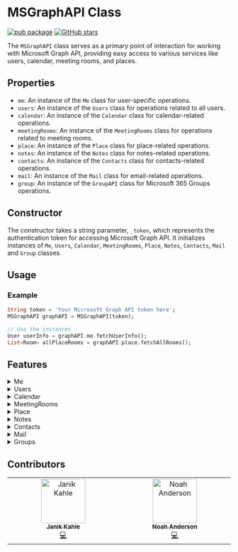 # MSGraphAPI Class

[![pub package](https://img.shields.io/pub/v/microsoft_graph_api.svg)](https://pub.dev/packages/microsoft_graph_api) [![GitHub stars](https://img.shields.io/github/stars/PlaxXOnline/microsoft_graph_api.svg?style=social&label=Star)](https://github.com/PlaxXOnline/microsoft_graph_api)

The `MSGraphAPI` class serves as a primary point of interaction for working with Microsoft Graph API, providing easy access to various services like users, calendar, meeting rooms, and places.

## Properties
- `me`: An instance of the `Me` class for user-specific operations.
- `users`: An instance of the `Users` class for operations related to all users.
- `calendar`: An instance of the `Calendar` class for calendar-related operations.
- `meetingRooms`: An instance of the `MeetingRooms` class for operations related to meeting rooms.
- `place`: An instance of the `Place` class for place-related operations.
- `notes`: An instance of the `Notes` class for notes-related operations.
- `contacts`: An instance of the `Contacts` class for contacts-related operations.
- `mail`: An instance of the `Mail` class for email-related operations.
- `group`: An instance of the `GroupAPI` class for Microsoft 365 Groups operations.

## Constructor
The constructor takes a string parameter, `_token`, which represents the authentication token for accessing Microsoft Graph API. It initializes instances of `Me`, `Users`, `Calendar`, `MeetingRooms`, `Place`, `Notes`, `Contacts`, `Mail` and `Group` classes.

## Usage

### Example

```dart
String token = 'Your Microsoft Graph API token here';
MSGraphAPI graphAPI = MSGraphAPI(token);

// Use the instances
User userInfo = graphAPI.me.fetchUserInfo();
List<Room> allPlaceRooms = graphAPI.place.fetchAllRooms();
```



## Features

<details>
  <summary>Me</summary>

#### Fetch User Information

The `fetchUserInfo` method is used to fetch the user's information from the Microsoft Graph API. The method sends a GET request and does not require any parameters. It returns a `Future<User>` object that represents the user's information.

```dart
User user = await graphAPI.me.fetchUserInfo();
```

#### Change Password

The `changePassword` method is used to change the user's password. It requires two parameters: `currentPassword` and `newPassword`, which represent the current and new passwords, respectively. The method sends a PATCH request to the Microsoft Graph API and returns a `Future<bool>` indicating the success of the operation.

```dart
bool isChanged = await graphAPI.me.changePassword(currentPassword, newPassword);
```

#### Fetch User Profile Image

The `fetchUserProfileImage` method is used to fetch the user's profile image from the Microsoft Graph API. The method sends a GET request and requires a `size` parameter, which specifies the desired size of the image. It returns a `Future<ImageProvider> object representing the user's profile image.

```dart
ImageProvider image = await graphAPI.me.fetchUserProfileImage(size);
```


#### Fetch Time Zones

The `fetchTimeZones` method fetches a list of time zones supported by the Microsoft Graph API. This function is asynchronous and returns a list of `TimeZone` objects.

The function sends a GET request to the Microsoft Graph API.

If the request is successful (HTTP status code 200), the function transforms the 'value' field from the response data into a list of `TimeZone` objects, which contains the time zones, and returns this list.

In case of an error (e.g., network error, invalid response data, etc.), the function throws an exception with an appropriate error message.


```dart
List<TimeZone> timeZones = await graphAPI.me.fetchTimeZones();
```


#### Fetch OneNote Notebooks

The fetchOneNoteNotebooks` method is designed to retrieve all OneNote notebooks associated with the authenticated user from the Microsoft Graph API. It carries out a GET request for these notebooks. An authorization header with the bearer token is essential for this request. If the request concludes successfully, it returns a list of notebooks. In the event of an error during the request, an error message is logged.

```dart
List<Map<String, dynamic>> notebooks = await fetchOneNoteNotebooks();
```


#### Create OneNote Notebook

The `createOneNoteNotebook` method is tailored to establish a new OneNote notebook for the authenticated user via the Microsoft Graph API. It conducts a POST request to generate the notebook, specifying its name. An authorization header, accompanied by the bearer token, is pivotal for this request. If the request culminates successfully, the method yields the created notebook, encapsulating its attributes in a map. Conversely, if any complications arise during the request, an error message is duly logged.

```dart
Map<String, dynamic> newNotebook = await createOneNoteNotebook("My New Notebook");
```

</details>

<details>
  <summary>Users</summary>

#### Fetch Specific User Information

The `fetchSpecificUserInfo` method is used to fetch the user's information for a specific user from the Microsoft Graph API. The method sends a GET request and requires the `userId` parameter. It returns a `Future<User>` object that represents the user's information.

```dart
User user = await graphAPI.users.fetchSpecificUserInfo(userId);
```

#### Create User

The `createUser` method is used to create a new user. It requires four parameters: `displayName`, `mailNickname`, `userPrincipalName`, and `password`. The method sends a POST request to the Microsoft Graph API and returns a `Future<User>` object representing the newly created user.

```dart
User newUser = await Users.createUser(displayName, mailNickname, userPrincipalName, password);
```

#### Delete User

The `deleteUser` method is used to delete a user. It requires the `userId` parameter and sends a DELETE request to the Microsoft Graph API. It returns a Future<bool>` indicating the success of the deletion operation.

```dart
bool success = await Users.deleteUser(userId);
```

#### Fetch OneNote Notebooks for a Specific User

The `fetchOneNoteNotebooksForUser` method aims to obtain OneNote notebooks associated with a specific user, identified by their ID or userPrincipalName, from the Microsoft Graph API. This method executes a GET request for the notebooks of the specified user. The request mandates an authorization header with the bearer token. When the request is successful, it yields a list of notebooks for that user. If any error arises during the request, an error message is logged.

```dart
List<Map<String, dynamic>> userNotebooks = await fetchOneNoteNotebooksForUser(userIdOrPrincipal);
```

#### Create OneNote Notebook for a Specific User

The `createOneNoteNotebookForUser` method is devised to fabricate a new OneNote notebook for a distinct user, discerned by their ID or userPrincipalName, through the Microsoft Graph API. This method initiates a POST request to engender the notebook for the designated user, denoting its name. The request is contingent on an authorization header with the bearer token. Upon a successful request, the method proffers the freshly created notebook, representing its properties in a map. Should there be any disruptions during the request, an error message is chronicled.

```dart
Map<String, dynamic> userSpecificNotebook = await createOneNoteNotebookForUser(userIdOrPrincipal, "User's Private Notebook");
```


#### Fetch All User Rooms (Beta)

The `fetchAllUserRooms` method is used to fetch all user rooms. This method sends a GET request to the 'findRooms' endpoint of the Microsoft Graph API and converts the response data into a list of 'Room' objects. It returns a Future<List<Room>>` representing all the rooms fetched by the user.


```dart
List<Room> rooms = await Users.fetchAllUserRooms();
```

</details>

<details>
  <summary>Calendar</summary>

#### Fetch Calendar Events for Range

The `fetchCalendarEventsForRange` method is used to fetch calendar events within a specific date range. The method sends a GET request and requires the `startDateTime` and `endDateTime` parameters. It returns a `Future<List<CalendarEvent>>` object that represents the calendar events within the given date range.

```dart
List<CalendarEvent> events = await Calendar.fetchCalendarEventsForRange(startDateTime, endDateTime);
```

#### Create Calendar Event

The `createCalendarEvent` method is used to create a calendar event via the Microsoft Graph API. It performs a POST request to create the calendar event. The request requires an authorization header with the bearer token. This method accepts a range of optional parameters representing various attributes of the event to be created.

The parameters include `id`, `createdDateTime`, `lastModifiedDateTime`, `isReminderOn`, `subject`, `bodyPreview`, `isAllDay`, `isOrganizer`, `startDateTime`, `endDateTime`, a list of `attendees`, and `organizer`.

If a parameter is provided, it's included in the data sent in the request. If `attendees` or `organizer` are provided, they're converted to JSON before being included in the request data.

The function tries to create a calendar event and returns a `Future` that completes with a `CalendarEvent` if the request was successful. If an error occurs during the request, an error message is logged and the error is rethrown.

```dart
await Calendar.createCalendarEvent(
    id: 'event1',
    createdDateTime: '2023-06-21T10:00:00.000Z',
    lastModifiedDateTime: '2023-06-21T10:00:00.000Z',
    isReminderOn: true,
    subject: 'Important Meeting',
    bodyPreview: 'Discussing project status',
    isAllDay: false,
    isOrganizer: true,
    startDateTime: '2023-06-22T10:00:00.000Z',
    endDateTime: '2023-06-22T12:00:00.000Z',
    attendees: [Attendee(name: 'John Doe', email: 'johndoe@example.com')],
    organizer: Organizer(name: 'Jane Doe', email: 'janedoe@example.com')
);
```

#### Fetch Calendars

The `fetchCalendars` method is used to fetch calendar objects from the Microsoft Graph API. It performs a GET request to obtain the calendars. The request requires an authorization header with the bearer token. This method accepts one optional parameter `userId` to specify whose calendars to fetch. If `userId` is not provided, the calendars of the current user will be fetched.

The function attempts to fetch the calendars and returns a `Future` that completes with a list of `Calendar` objects if the request was successful. If an error occurs during the request, it prints an error message and rethrows the error.



```dart
List<Calendar> myCalendars = await Calendar.fetchCalendars();
List<Calendar> usersCalendars = await Calendar.fetchCalendars(userId: 'UserId here');
```

#### Find Meeting Times

The findMeetingTimes method is used to suggest meeting times based on availability data from the Microsoft Graph API. It performs a POST request to fetch the suggested meeting times. The request requires an authorization header with the bearer token. This method accepts optional parameters including `userId`, `attendees`, `timeSlots`, `locationConstraint`, and `meetingDuration`.

The parameters work as follows:

`userId`: The ID of the user for whom to find meeting times. If not provided, the current user is assumed.
`attendees`: A list of attendees for the meeting.
`timeSlots`: A list of available time slots for the meeting.
`locationConstraint`: The constraints on the location of the meeting.
`meetingDuration`: The duration of the meeting.
The function creates a map from the provided parameters, converts it to JSON, and includes it in the body of the POST request. It then attempts to fetch the meeting time suggestions and returns a `Future that completes with a `MeetingTimeSuggestionsResult` object if the request was successful. If an error occurs during the request, it prints an error message and rethrows the error.



```dart
MeetingTimeSuggestionsResult otherUsersMeetingTimes = await Calendar.findMeetingTimes(
    userId: 'user1',
    attendees: [Attendee(name: 'John Doe', email: 'johndoe@example.com')],
    timeSlots: [TimeSlot(start: '2023-06-22T09:00:00.000Z', end: '2023-06-22T18:00:00.000Z')],
    locationConstraint: LocationConstraint(isRequired: false, suggestLocation: false),
    meetingDuration: 'PT1H' //The length of the meeting, denoted in ISO8601 format. For example, 1 hour is denoted as 'PT1H', where 'P' is the duration designator, 'T' is the time designator, and 'H' is the hour designator. Use M to indicate minutes for the duration; for example, 2 hours and 30 minutes would be 'PT2H30M'. If no meeting duration is specified, findMeetingTimes uses the default of 30 minutes.
);

MeetingTimeSuggestionsResult myMeetingTimes = await Calendar.findMeetingTimes(
attendees: [Attendee(name: 'John Doe', email: 'johndoe@example.com')],
timeSlots: [TimeSlot(start: '2023-06-22T09:00:00.000Z', end: '2023-06-22T18:00:00.000Z')],
locationConstraint: LocationConstraint(isRequired: false, suggestLocation: false),
meetingDuration: 'PT1H' //The length of the meeting, denoted in ISO8601 format. For example, 1 hour is denoted as 'PT1H', where 'P' is the duration designator, 'T' is the time designator, and 'H' is the hour designator. Use M to indicate minutes for the duration; for example, 2 hours and 30 minutes would be 'PT2H30M'. If no meeting duration is specified, findMeetingTimes uses the default of 30 minutes.
);
```

#### Get Free/Busy Schedule

The `getFreeBusySchedule method fetches the free/busy schedule of specific users from the Microsoft Graph API within a given date-time range.

This function is asynchronous and returns a `ScheduleResponse` object. It takes in four parameters:

1. `startTime`: The start date-time in ISO format to define the range for which to fetch the schedule.
2. `endTime`: The end date-time in ISO format to define the range for which to fetch the schedule.
3. `userId` (optional): The ID of the user for whom to fetch the schedule. If not provided, the function fetches the schedule for the currently authenticated user.
4. `timeZone` (optional): The time zone in which to return the schedule. If not provided, the function uses 'W. Europe Standard Time' as the default time zone.

5. The function sends a POST request to the Microsoft Graph API. The requested URL includes the user ID (if provided), and the request body includes the start and end times, the time zone, and an availability view interval of 60 minutes.

If the request is successful, the function transforms the response data into a `ScheduleResponse` object and returns this object.

In case of an error (e.g., network error, invalid response data, etc.), the function catches the exception, logs an appropriate error message, and rethrows the exception.


```dart
ScheduleResponse schedule = getFreeBusySchedule(
  '2023-06-21T10:00:00',
  '2023-06-21T16:00:00',
  'userID',
  TimeZone('W. Europe Standard Time'),
);
```


</details>

<details>
  <summary>MeetingRooms</summary>

#### Book Meeting Room

The `bookMeetingRoom` method is used to book a meeting room by creating a new event. It requires a `CalendarEvent` parameter representing the event to be created. This event should represent the booking of the meeting room. The method sends a POST request to the Microsoft Graph API. If the request is successful, it logs a success message. If the request fails, it logs the error message.

```dart
await MeetingRooms.bookMeetingRoom(CalendarEvent event);
```
</details>

<details>
  <summary>Place</summary>

#### Fetch All Rooms

The `fetchAllRooms` method is used to fetch all the rooms from the Microsoft Graph API. It performs a GET request for the rooms. The request requires an authorization header with the bearer token. If the request is successful, it logs the rooms. If there's an error during the request, it logs an error message.

```dart
List<Room> rooms = Place.fetchAllRooms();
```

#### Fetch All Room Lists

The `fetchAllRoomLists` method is used to fetch all the room lists from the Microsoft Graph API. It performs a GET request for the room lists. The request requires an authorization header with the bearer token. If the request is successful, it logs the room lists. If there's an error during the request, it logs an error message.

```dart
List<Room> rooms = Place.fetchAllRooms();
```
</details>

<details>
  <summary>Notes</summary>

#### You can find this Information split in Me and Users.

#### Fetch OneNote Notebooks

The fetchOneNoteNotebooks` method is designed to retrieve all OneNote notebooks associated with the authenticated user from the Microsoft Graph API. It carries out a GET request for these notebooks. An authorization header with the bearer token is essential for this request. If the request concludes successfully, it returns a list of notebooks. In the event of an error during the request, an error message is logged.

```dart
List<Map<String, dynamic>> notebooks = await fetchOneNoteNotebooks();
```


#### Create OneNote Notebook

The `createOneNoteNotebook` method is tailored to establish a new OneNote notebook for the authenticated user via the Microsoft Graph API. It conducts a POST request to generate the notebook, specifying its name. An authorization header, accompanied by the bearer token, is pivotal for this request. If the request culminates successfully, the method yields the created notebook, encapsulating its attributes in a map. Conversely, if any complications arise during the request, an error message is duly logged.

```dart
Map<String, dynamic> newNotebook = await createOneNoteNotebook("My New Notebook");
```

#### Fetch OneNote Notebooks for a Specific User

The `fetchOneNoteNotebooksForUser` method aims to obtain OneNote notebooks associated with a specific user, identified by their ID or userPrincipalName, from the Microsoft Graph API. This method executes a GET request for the notebooks of the specified user. The request mandates an authorization header with the bearer token. When the request is successful, it yields a list of notebooks for that user. If any error arises during the request, an error message is logged.

```dart
List<Map<String, dynamic>> userNotebooks = await fetchOneNoteNotebooksForUser(userIdOrPrincipal);
```

#### Create OneNote Notebook for a Specific User

The `createOneNoteNotebookForUser` method is devised to fabricate a new OneNote notebook for a distinct user, discerned by their ID or userPrincipalName, through the Microsoft Graph API. This method initiates a POST request to engender the notebook for the designated user, denoting its name. The request is contingent on an authorization header with the bearer token. Upon a successful request, the method proffers the freshly created notebook, representing its properties in a map. Should there be any disruptions during the request, an error message is chronicled.

```dart
Map<String, dynamic> userSpecificNotebook = await createOneNoteNotebookForUser(userIdOrPrincipal, "User's Private Notebook");
```

</details>
<details>
  <summary>Contacts</summary>

#### List Contacts

The `listContacts` method is used to fetch contacts from the Microsoft Graph API. It performs a GET request for the contacts. The request requires an authorization header with the bearer token. If the request is successful, it logs the contacts. If there's an error during the request, it logs an error message.

It takes an optional folderId parameter, which specifies the ID of the folder from which to fetch the contacts. If not provided, the contacts are fetched from the default contacts folder.

Paging is internally handled by the method.

It also takes an optional query parameter, which specifies the query string to filter the contacts. If not provided, all contacts are fetched.

```dart
List<Contact> contacts = await Contacts.listContacts();
```

#### List Contact Folders

The `listContactFolders` method is used to fetch contact folders from the Microsoft Graph API. It performs a GET request for the contact folders. The request requires an authorization header with the bearer token. If the request is successful, it logs the contact folders. If there's an error during the request, it logs an error message.

```dart
List<ContactFolder> contactFolders = await Contacts.listContactFolders();
```
</details>

<details>
  <summary>Mail</summary>

#### Get Mail Folders

The `getMailFolders` method fetches all mail folders from the Microsoft Graph API. It returns a list of `MailFolder` objects.

```dart
List<MailFolder> folders = await graphAPI.mail.getMailFolders();
```

#### Get Messages

The `getMessages` method retrieves emails from a specified folder or from the inbox if no folder is specified. This method supports filtering and pagination.

```dart
// Get messages from inbox
List<Message> messages = await graphAPI.mail.getMessages();

// Get messages from a specific folder
List<Message> messages = await graphAPI.mail.getMessages(folderId: 'folderIdHere');

// Get filtered messages
List<Message> messages = await graphAPI.mail.getMessages(filter: 'isRead eq false');
```

#### Send Email

The `sendMail` method sends a new email message.

```dart
MessageCreateRequest newMessage = MessageCreateRequest(
  subject: 'Test Subject',
  body: ItemBody(
    contentType: 'HTML',
    content: '<p>This is a test email body.</p>',
  ),
  toRecipients: [
    Recipient(
      emailAddress: EmailAddress(
        name: 'John Doe',
        address: 'johndoe@example.com',
      ),
    ),
  ],
);

bool success = await graphAPI.mail.sendMail(newMessage);
```

#### Create Draft

The `createDraft` method creates a draft message that can be edited or sent later.

```dart
Message draft = await graphAPI.mail.createDraft(messageRequest);
```

#### Search Messages

The `searchMessages` method allows searching for messages that match a query string.

```dart
List<Message> results = await graphAPI.mail.searchMessages('important meeting');
```

#### Working with Attachments

Get attachments for a message:

```dart
List<Attachment> attachments = await graphAPI.mail.getAttachments(messageId);
```

Add an attachment to a message:

```dart
Attachment attachment = await graphAPI.mail.addAttachment(
  messageId,
  'file.txt',
  base64Content,
  'text/plain'
);
```

#### Additional Operations

The Mail API also provides methods for moving messages, setting flags, updating message properties, and more. Some examples:

```dart
// Mark a message as read/unread
await graphAPI.mail.markAsRead(messageId, true);

// Move a message to a different folder
Message movedMessage = await graphAPI.mail.moveMessage(messageId, targetFolderId);

// Set a flag on a message
await graphAPI.mail.setFlag(messageId, 'flagged');

// Delete a message
bool deleted = await graphAPI.mail.deleteMessage(messageId);
```

</details>

<details>
  <summary>Groups</summary>

#### Get All Groups

The `getGroups` method fetches all Microsoft 365 groups the authenticated user is a member of.

```dart
List<Group> groups = await graphAPI.group.getGroups();
```

#### Get Specific Group

The `getGroup` method retrieves a specific group by its ID.

```dart
Group group = await graphAPI.group.getGroup(groupId);
```

#### Create Group

The `createGroup` method creates a new Microsoft 365 group.

```dart
GroupCreateRequest request = GroupCreateRequest(
  displayName: 'Marketing Team',
  mailNickname: 'marketing',
  description: 'Group for marketing team collaboration',
  mailEnabled: true,
  securityEnabled: false,
  groupTypes: ['Unified']
);

Group newGroup = await graphAPI.group.createGroup(request);
```

#### Update and Delete Groups

The Group API provides methods for updating and deleting groups:

```dart
// Update a group's properties
bool updated = await graphAPI.group.updateGroup(groupId, {
  'description': 'Updated description for the marketing team'
});

// Delete a group
bool deleted = await graphAPI.group.deleteGroup(groupId);
```

#### Group Members Management

Manage members of a group with these methods:

```dart
// Get all members of a group
List<GroupMember> members = await graphAPI.group.getGroupMembers(groupId);

// Add a member to a group
bool added = await graphAPI.group.addGroupMember(groupId, userId);

// Remove a member from a group
bool removed = await graphAPI.group.removeGroupMember(groupId, userId);
```

#### Group Conversations and Posts

Work with group conversations, threads, and posts:

```dart
// Get conversations in a group
List<GroupConversation> conversations = await graphAPI.group.getGroupConversations(groupId);

// Create a new conversation
ConversationCreateRequest convRequest = ConversationCreateRequest(
  topic: 'Project Discussion',
  message: PostCreateRequest(
    body: ItemBody(
      contentType: 'HTML',
      content: '<p>Let's discuss the new project timeline.</p>'
    )
  )
);

GroupConversation newConversation = await graphAPI.group.createGroupConversation(
  groupId, 
  convRequest
);

// Get threads in a conversation
List<ConversationThread> threads = await graphAPI.group.getConversationThreads(
  groupId, 
  conversationId
);

// Get posts in a thread
List<Post> posts = await graphAPI.group.getThreadPosts(
  groupId, 
  conversationId, 
  threadId
);

// Create a post in a thread
PostCreateRequest postRequest = PostCreateRequest(
  body: ItemBody(
    contentType: 'HTML',
    content: '<p>I agree with the proposed timeline.</p>'
  )
);

Post newPost = await graphAPI.group.createPost(
  groupId, 
  conversationId, 
  threadId, 
  postRequest
);
```

#### Group Lifecycle Policies

Manage group lifecycle policies with these methods:

```dart
// Get all lifecycle policies
List<GroupLifecyclePolicy> policies = await graphAPI.group.getGroupLifecyclePolicies();

// Add a policy to a group
bool added = await graphAPI.group.addLifecyclePolicyToGroup(groupId, policyId);

// Remove a policy from a group
bool removed = await graphAPI.group.removeLifecyclePolicyFromGroup(groupId, policyId);
```

</details>


## Contributors

<table>
  <tbody>
    <tr>
      <td align="center" valign="top" width="14.28%"><a href="https://www.github.com/PlaxXOnline"><img src="https://avatars.githubusercontent.com/u/62539586?v=4?s=100" width="100px;" alt="Janik Kahle"/><br /><sub><b>Janik Kahle</b></sub></a><br /><a href="https://github.com/PlaxXOnline/microsoft_graph_api/commits?author=PlaxXOnline" title="Code">💻</a></td>
      <td align="center" valign="top" width="14.28%"><a href="https://github.com/Noahbanderson"><img src="https://avatars.githubusercontent.com/u/52230969?v=4?s=100" width="100px;" alt="Noah Anderson"/><br /><sub><b>Noah Anderson</b></sub></a><br /><a href="https://github.com/PlaxXOnline/microsoft_graph_api/commits?author=Noahbanderson" title="Code">💻</a></td>
    </tr>
  </tbody>
</table>


